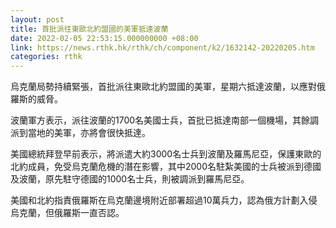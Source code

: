 ```yaml
---
layout: post
title: 首批派往東歐北約盟國的美軍抵達波蘭
date: 2022-02-05 22:53:15.000000000 +08:00
link: https://news.rthk.hk/rthk/ch/component/k2/1632142-20220205.htm
categories: rthk
---
```


烏克蘭局勢持續緊張，首批派往東歐北約盟國的美軍，星期六抵達波蘭，以應對俄羅斯的威脅。

波蘭軍方表示，派往波蘭的1700名美國士兵，首批已抵達南部一個機場，其餘調派到當地的美軍，亦將會很快抵達。

美國總統拜登早前表示，將派遣大約3000名士兵到波蘭及羅馬尼亞，保護東歐的北約成員，免受烏克蘭危機的潛在影響，其中2000名駐紮美國的士兵被派到德國及波蘭，原先駐守德國的1000名士兵，則被調派到羅馬尼亞。

美國和北約指責俄羅斯在烏克蘭邊境附近部署超過10萬兵力，認為俄方計劃入侵烏克蘭，但俄羅斯一直否認。
